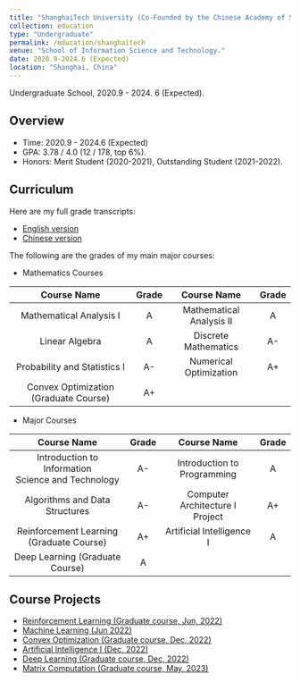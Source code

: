 ```yaml
---
title: "ShanghaiTech University (Co-Founded by the Chinese Academy of Sciences)"
collection: education
type: "Undergraduate"
permalink: /education/shanghaitech
venue: "School of Information Science and Technology."
date: 2020.9-2024.6 (Expected)
location: "Shanghai, China"
---
```

Undergraduate School, 2020.9 - 2024. 6 (Expected).

## Overview

* Time: 2020.9 - 2024.6 (Expected)
* GPA: 3.78 / 4.0 (12 / 178, top 6%).
* Honors: Merit Student (2020-2021), Outstanding Student (2021-2022).

## Curriculum

Here are my full grade transcripts:

* [English version](https://xubowen0816.github.io/bowen-xu.github.io/education/grade_en.pdf)
* [Chinese version](https://xubowen0816.github.io/bowen-xu.github.io/education/grade_cn.pdf)

The following are the grades of my main major courses:

* Mathematics Courses

|              Course Name              | Grade |       Course Name       | Grade |
| :-----------------------------------: | :---: | :----------------------: | :---: |
|        Mathematical Analysis I        |   A   | Mathematical Analysis II |   A   |
|            Linear Algebra            |   A   |   Discrete Mathematics   |  A-  |
|     Probability and Statistics I     |  A-  |  Numerical Optimization  |  A+  |
| Convex Optimization (Graduate Course) |  A+  |                          |      |

* Major Courses

|                       Course Name                       | Grade |           Course Name           | Grade |
| :-----------------------------------------------------: | :---: | :-----------------------------: | :---: |
| Introduction to Information<br />Science and Technology |  A-  |   Introduction to Programming   |   A   |
|             Algorithms and Data Structures             |  A-  | Computer Architecture I Project |  A+  |
|        Reinforcement Learning (Graduate Course)        |  A+  |    Artificial Intelligence I    |   A   |
|             Deep Learning (Graduate Course)             |   A   |                                |      |

## Course Projects

* [Reinforcement Learning (Graduate course, Jun, 2022)](https://xubowen0816.github.io/bowen-xu.github.io/education/file/course_project/Reinforcement_learning.pdf)
* [Machine Learning (Jun 2022)](https://xubowen0816.github.io/bowen-xu.github.io/education/file/course_project/Machine_learning.pdf)
* [Convex Optimization (Graduate course, Dec, 2022)](https://xubowen0816.github.io/bowen-xu.github.io/education/file/course_project/Convex_optimization.pdf)
* [Artificial Intelligence I (Dec, 2022)](https://xubowen0816.github.io/bowen-xu.github.io/education/file/course_project/Artificial_intelligence.pdf)
* [Deep Learning (Graduate course, Dec, 2022)](https://xubowen0816.github.io/bowen-xu.github.io/education/file/course_project/Deep_learning.pdf)
* [Matrix Computation (Graduate course, May, 2023)](https://xubowen0816.github.io/bowen-xu.github.io/education/file/course_project/Matrix_Computation.pdf)
